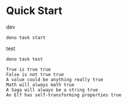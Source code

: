 # Quick Start

dev
```
deno task start
```

test
```
deno task test
```

```
True is true true
False is not true true
A value could be anything really true
Math will always math true
A Saga will always be a string true
An Elf has self-transforming properties true
```
